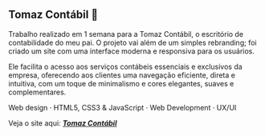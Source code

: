 ## Tomaz Contábil 🧾

Trabalho realizado em 1 semana para a Tomaz Contábil, o escritório de contabilidade do meu pai. O projeto vai além de um simples rebranding; foi criado um site com uma interface moderna e responsiva para os usuários.

Ele facilita o acesso aos serviços contábeis essenciais e exclusivos da empresa, oferecendo aos clientes uma navegação eficiente, direta e intuitiva, com um toque de minimalismo e cores elegantes, suaves e complementares.

Web design · HTML5, CSS3 & JavaScript · Web Development · UX/UI

Veja o site aqui: <a href="https://tomaz-contabil.vercel.app/"><em><b>Tomaz Contábil</b></em></a>
